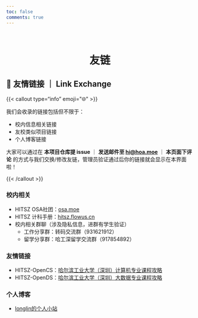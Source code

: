 ```yaml
---
toc: false
comments: true
---
```

<br>
<h1 align="center">友链</h1>

## 🔗 友情链接 ｜ Link Exchange

{{< callout type=“info” emoji="🌐" >}}

我们会收录的链接包括但不限于：

- 校内信息相关链接
- 友校类似项目链接
- 个人博客链接

大家可以通过在 **本项目仓库提 issue** ｜ **发送邮件至 [hi@hoa.moe](mailto:hi@hoa.moe)** ｜ **本页面下评论** 的方式与我们交换/修改友链，管理员验证通过后你的链接就会显示在本界面啦！

{{< /callout >}}

### 校内相关

- HITSZ OSA社团：[osa.moe](https://osa.moe/)
- HITSZ 计科手册：[hitsz.flowus.cn](https://hitsz.flowus.cn/)
- 校内相关群聊（涉及隐私信息，进群有学生验证）
  - 工作分享群：转码交流群（931621912）
  - 留学分享群：哈工深留学交流群（917854892）

### 友情链接

- HITSZ-OpenCS：[哈尔滨工业大学（深圳）计算机专业课程攻略](https://github.com/HITSZ-OpenCS/HITSZ-OpenCS)
- HITSZ-OpenDS：[哈尔滨工业大学（深圳）大数据专业课程攻略](https://github.com/DseidLi/HITSZ-OpenDS)

### 个人博客

- [longlin的个人小站](https://www.longlin.tech/)


